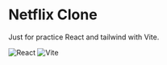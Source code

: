 # Netflix Clone
Just for practice React and tailwind with Vite.

![React](https://img.shields.io/badge/Frontend-React-blue)
![Vite](https://img.shields.io/badge/Frontend-Vite-blue)
